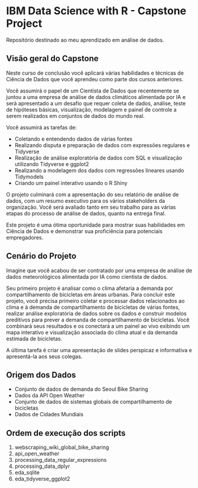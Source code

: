 # **IBM Data Science with R - Capstone Project**

Repositório destinado ao meu aprendizado em análise de dados.

## **Visão geral do Capstone**

Neste curso de conclusão você aplicará várias habilidades e técnicas de Ciência de Dados que você aprendeu como parte dos cursos anteriores.

Você assumirá o papel de um Cientista de Dados que recentemente se juntou a uma empresa de análise de dados climáticos alimentada por IA e será apresentado a um desafio que requer coleta de dados, análise, teste de hipóteses básicas, visualização, modelagem e painel de controle a serem realizados em conjuntos de dados do mundo real.

Você assumirá as tarefas de:

-   Coletando e entendendo dados de várias fontes
-   Realizando disputa e preparação de dados com expressões regulares e Tidyverse
-   Realização de análise exploratória de dados com SQL e visualização utilizando Tidyverse e ggplot2
-   Realizando a modelagem dos dados com regressões lineares usando Tidymodels
-   Criando um painel interativo usando o R Shiny

O projeto culminará com a apresentação do seu relatório de análise de dados, com um resumo executivo para os vários stakeholders da organização. Você será avaliado tanto em seu trabalho para as várias etapas do processo de análise de dados, quanto na entrega final.

Este projeto é uma ótima oportunidade para mostrar suas habilidades em Ciência de Dados e demonstrar sua proficiência para potenciais empregadores.

## **Cenário do Projeto**

Imagine que você acabou de ser contratado por uma empresa de análise de dados meteorológicos alimentada por IA como cientista de dados.

Seu primeiro projeto é analisar como o clima afetaria a demanda por compartilhamento de bicicletas em áreas urbanas. Para concluir este projeto, você precisa primeiro coletar e processar dados relacionados ao clima e à demanda de compartilhamento de bicicletas de várias fontes, realizar análise exploratória de dados sobre os dados e construir modelos preditivos para prever a demanda de compartilhamento de bicicletas. Você combinará seus resultados e os conectará a um painel ao vivo exibindo um mapa interativo e visualização associada do clima atual e da demanda estimada de bicicletas.

A última tarefa é criar uma apresentação de slides perspicaz e informativa e apresentá-la aos seus colegas.

## **Origem dos Dados**

-   Conjunto de dados de demanda do Seoul Bike Sharing
-   Dados da API Open Weather
-   Conjunto de dados de sistemas globais de compartilhamento de bicicletas
-   Dados de Cidades Mundiais

## **Ordem de execução dos scripts**

1.  webscraping_wiki_global_bike_sharing
2.  api_open_weather
3.  processing_data_regular_expressions
4.  processing_data_dplyr
5.  eda_sqlite
6.  eda_tidyverse_ggplot2
